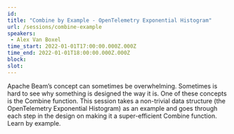 ```yaml
---
id: 
title: "Combine by Example - OpenTelemetry Exponential Histogram"
url: /sessions/combine-example
speakers:
 - Alex Van Boxel
time_start: 2022-01-01T17:00:00.000Z.000Z
time_end: 2022-01-01T18:00:00.000Z.000Z
block: 
slot: 
---
```


Apache Beam’s concept can sometimes be overwhelming. Sometimes is hard to see why something is designed the way it is. One of these concepts is the Combine function. This session takes a non-trivial data structure (the OpenTelemetry Exponential Histogram) as an example and goes through each step in the design on making it a super-efficient Combine function. Learn by example.